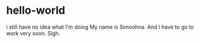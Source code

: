 # hello-world
i still have no idea what I'm doing
My name is Simoohna. And I have to go to work very soon. Sigh. 
